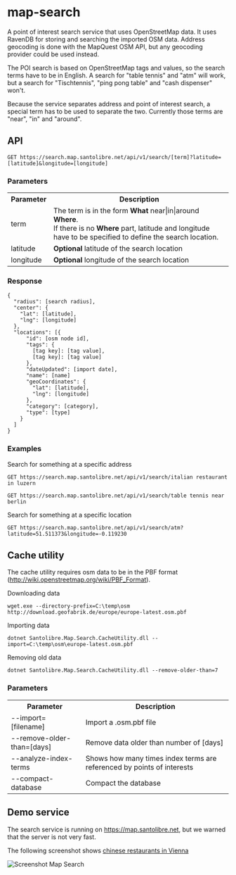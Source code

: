 # map-search

A point of interest search service that uses OpenStreetMap data. It uses RavenDB for storing and searching the imported OSM data. Address geocoding is done with the MapQuest OSM API, but any geocoding provider could be used instead.

The POI search is based on OpenStreetMap tags and values, so the search terms have to be in English. A search for "table tennis" and "atm" will work, but a search for "Tischtennis", "ping pong table" and "cash dispenser" won't.

Because the service separates address and point of interest search, a special term has to be used to separate the two. Currently those terms are "near", "in" and "around".

## API

```GET https://search.map.santolibre.net/api/v1/search/[term]?latitude=[latitude]&longitude=[longitude]```

### Parameters

<table>
    <tr>
      <th>Parameter</th>
      <th>Description</th>
    </tr>
    <tr>
      <td>term</td>
      <td>The term is in the form <strong>What</strong> near|in|around <strong>Where</strong>.<br />If there is no <strong>Where</strong> part, latitude and longitude have to be specified to define the search location.</td>
    </tr>
    <tr>
      <td>latitude</td>
      <td><strong>Optional</strong> latitude of the search location</td>
    </tr>
    <tr>
      <td>longitude</td>
      <td><strong>Optional</strong> longitude of the search location</td>
    </tr>
</table>

### Response

```
{
  "radius": [search radius],
  "center": {
    "lat": [latitude],
    "lng": [longitude]
  },
  "locations": [{
      "id": [osm node id],
      "tags": {
        [tag key]: [tag value],
        [tag key]: [tag value]
      },
      "dateUpdated": [import date],
      "name": [name]
      "geoCoordinates": {
        "lat": [latitude],
        "lng": [longitude]
      },
      "category": [category],
      "type": [type]
    }
  ]
}
```

### Examples

Search for something at a specific address

```GET https://search.map.santolibre.net/api/v1/search/italian restaurant in luzern```

```GET https://search.map.santolibre.net/api/v1/search/table tennis near berlin```

Search for something at a specific location

```GET https://search.map.santolibre.net/api/v1/search/atm?latitude=51.511373&longitude=-0.119230```

## Cache utility

The cache utility requires osm data to be in the PBF format (http://wiki.openstreetmap.org/wiki/PBF_Format).

Downloading data 

```wget.exe --directory-prefix=C:\temp\osm http://download.geofabrik.de/europe/europe-latest.osm.pbf```

Importing data

```dotnet Santolibre.Map.Search.CacheUtility.dll --import=C:\temp\osm\europe-latest.osm.pbf```

Removing old data

```dotnet Santolibre.Map.Search.CacheUtility.dll --remove-older-than=7```

### Parameters

<table>
    <tr>
      <th>Parameter</th>
      <th>Description</th>
    </tr>
    <tr>
      <td>--import=[filename]</td>
      <td>Import a .osm.pbf file</td>
    </tr>
    <tr>
      <td>--remove-older-than=[days]</td>
      <td>Remove data older than number of [days]</td>
    </tr>
    <tr>
      <td>--analyze-index-terms</td>
      <td>Shows how many times index terms are referenced by points of interests</td>
    </tr>
    <tr>
      <td>--compact-database</td>
      <td>Compact the database</td>
    </tr>
</table>

## Demo service

The search service is running on https://map.santolibre.net, but we warned that the server is not very fast.

The following screenshot shows [chinese restaurants in Vienna](https://map.santolibre.net?search=chinese%20restaurant%20in%20vienna)

![Screenshot Map Search](_Data/screenshot_map_search.png)